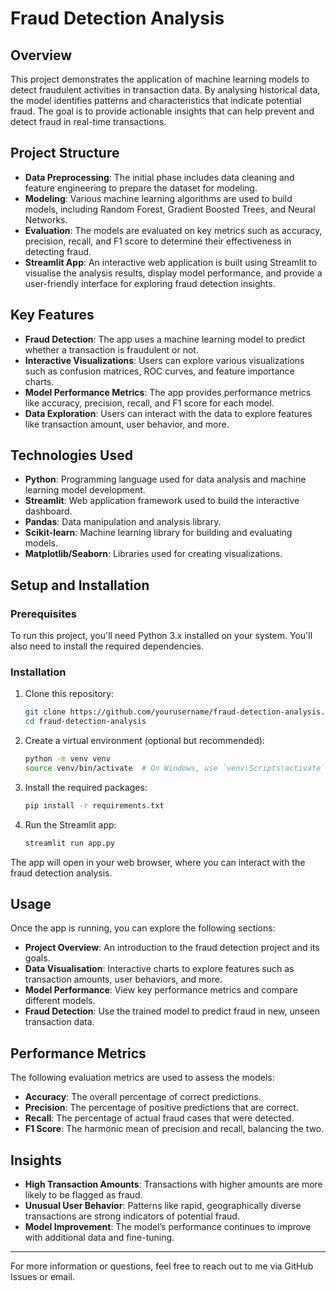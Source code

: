 # Fraud Detection Analysis

## Overview
This project demonstrates the application of machine learning models to detect fraudulent activities in transaction data. By analysing historical data, the model identifies patterns and characteristics that indicate potential fraud. The goal is to provide actionable insights that can help prevent and detect fraud in real-time transactions.

## Project Structure
- **Data Preprocessing**: The initial phase includes data cleaning and feature engineering to prepare the dataset for modeling.
- **Modeling**: Various machine learning algorithms are used to build models, including Random Forest, Gradient Boosted Trees, and Neural Networks.
- **Evaluation**: The models are evaluated on key metrics such as accuracy, precision, recall, and F1 score to determine their effectiveness in detecting fraud.
- **Streamlit App**: An interactive web application is built using Streamlit to visualise the analysis results, display model performance, and provide a user-friendly interface for exploring fraud detection insights.

## Key Features
- **Fraud Detection**: The app uses a machine learning model to predict whether a transaction is fraudulent or not.
- **Interactive Visualizations**: Users can explore various visualizations such as confusion matrices, ROC curves, and feature importance charts.
- **Model Performance Metrics**: The app provides performance metrics like accuracy, precision, recall, and F1 score for each model.
- **Data Exploration**: Users can interact with the data to explore features like transaction amount, user behavior, and more.

## Technologies Used
- **Python**: Programming language used for data analysis and machine learning model development.
- **Streamlit**: Web application framework used to build the interactive dashboard.
- **Pandas**: Data manipulation and analysis library.
- **Scikit-learn**: Machine learning library for building and evaluating models.
- **Matplotlib/Seaborn**: Libraries used for creating visualizations.

## Setup and Installation

### Prerequisites
To run this project, you'll need Python 3.x installed on your system. You'll also need to install the required dependencies.

### Installation
1. Clone this repository:
    ```bash
    git clone https://github.com/yourusername/fraud-detection-analysis.git
    cd fraud-detection-analysis
    ```

2. Create a virtual environment (optional but recommended):
    ```bash
    python -m venv venv
    source venv/bin/activate  # On Windows, use `venv\Scripts\activate`
    ```

3. Install the required packages:
    ```bash
    pip install -r requirements.txt
    ```

4. Run the Streamlit app:
    ```bash
    streamlit run app.py
    ```

The app will open in your web browser, where you can interact with the fraud detection analysis.

## Usage
Once the app is running, you can explore the following sections:
- **Project Overview**: An introduction to the fraud detection project and its goals.
- **Data Visualisation**: Interactive charts to explore features such as transaction amounts, user behaviors, and more.
- **Model Performance**: View key performance metrics and compare different models.
- **Fraud Detection**: Use the trained model to predict fraud in new, unseen transaction data.

## Performance Metrics
The following evaluation metrics are used to assess the models:
- **Accuracy**: The overall percentage of correct predictions.
- **Precision**: The percentage of positive predictions that are correct.
- **Recall**: The percentage of actual fraud cases that were detected.
- **F1 Score**: The harmonic mean of precision and recall, balancing the two.

## Insights
- **High Transaction Amounts**: Transactions with higher amounts are more likely to be flagged as fraud.
- **Unusual User Behavior**: Patterns like rapid, geographically diverse transactions are strong indicators of potential fraud.
- **Model Improvement**: The model’s performance continues to improve with additional data and fine-tuning.

---

For more information or questions, feel free to reach out to me via GitHub Issues or email.
